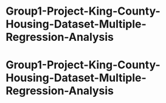 # Group1-Project-King-County-Housing-Dataset-Multiple-Regression-Analysis
# Group1-Project-King-County-Housing-Dataset-Multiple-Regression-Analysis
